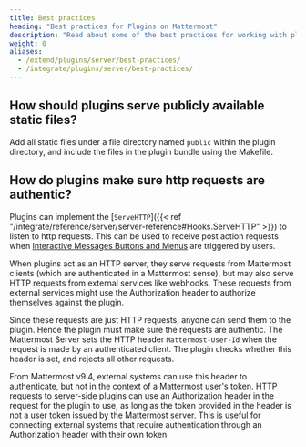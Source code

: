 ```yaml
---
title: Best practices
heading: "Best practices for Plugins on Mattermost"
description: "Read about some of the best practices for working with plugins in Mattermost."
weight: 0
aliases:
  - /extend/plugins/server/best-practices/
  - /integrate/plugins/server/best-practices/
---
```


## How should plugins serve publicly available static files?

Add all static files under a file directory named `public` within the plugin directory, and include the files in the plugin bundle using the Makefile.

## How do plugins make sure http requests are authentic?

Plugins can implement the [`ServeHTTP`]({{< ref "/integrate/reference/server/server-reference#Hooks.ServeHTTP" >}}) to listen to http requests. This can be used to receive post action requests when [Interactive Messages Buttons and Menus](https://docs.mattermost.com/developer/interactive-messages.html) are triggered by users.

When plugins act as an HTTP server, they serve requests from Mattermost clients (which are authenticated in a Mattermost sense), but may also serve HTTP requests from external services like webhooks. These requests from external services might use the Authorization header to authorize themselves against the plugin.

Since these requests are just HTTP requests, anyone can send them to the plugin. Hence the plugin must make sure the requests are authentic. The Mattermost Server sets the HTTP header `Mattermost-User-Id` when the request is made by an authenticated client. The plugin checks whether this header is set, and rejects all other requests.

From Mattermost v9.4, external systems can use this header to authenticate, but not in the context of a Mattermost user's token. HTTP requests to server-side plugins can use an Authorization header in the request for the plugin to use, as long as the token provided in the header is not a user token issued by the Mattermost server. This is useful for connecting external systems that require authentication through an Authorization header with their own token.
